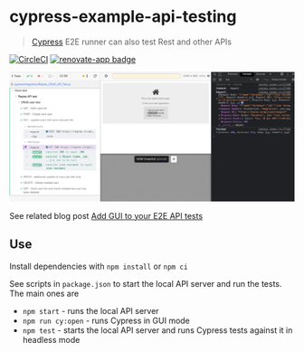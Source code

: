 # cypress-example-api-testing

> [Cypress](https://cypress.op) E2E runner can also test Rest and other APIs

[![CircleCI](https://circleci.com/gh/cypress-io/cypress-example-api-testing.svg?style=svg)](https://circleci.com/gh/cypress-io/cypress-example-api-testing) [![renovate-app badge][renovate-badge]][renovate-app]

![API testing using Cypress](images/reqres.png)

[renovate-badge]: https://img.shields.io/badge/renovate-app-blue.svg
[renovate-app]: https://renovateapp.com/

See related blog post [Add GUI to your E2E API tests](https://www.cypress.io/blog/2017/11/07/add-gui-to-your-e2e-api-tests/)

## Use

Install dependencies with `npm install` or `npm ci`

See scripts in `package.json` to start the local API server and run the tests. The main ones are

* `npm start` - runs the local API server
* `npm run cy:open` - runs Cypress in GUI mode
* `npm test` - starts the local API server and runs Cypress tests against it in headless mode
